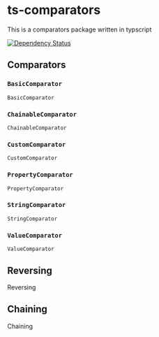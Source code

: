 # ts-comparators
This is a comparators package written in typscript

[![Dependency Status](https://david-dm.org/justindoherty/ts-comparators.svg)](https://david-dm.org/justindoherty/ts-comparators)

## Comparators
### `BasicComparator`
`BasicComparator`

### `ChainableComparator`
`ChainableComparator`

### `CustomComparator`
`CustomComparator`

### `PropertyComparator`
`PropertyComparator`

### `StringComparator`
`StringComparator`

### `ValueComparator`
`ValueComparator`

## Reversing
Reversing

## Chaining
Chaining
